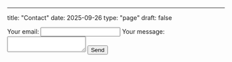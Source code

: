 ---
title: "Contact"
date: 2025-09-26
type: "page"
draft: false


<form
  action="https://formspree.io/f/mrbybwzk"
  method="POST"
>
  <label>
    Your email:
    <input type="email" name="email">
  </label>
  <label>
    Your message:
    <textarea name="message"></textarea>
  </label>
  <!-- your other form fields go here -->
  <button type="submit">Send</button>
</form>